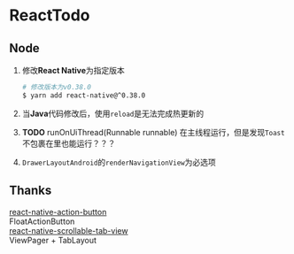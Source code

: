 # ReactTodo

## Node
1. 修改**React Native**为指定版本

    ``` bash
    # 修改版本为v0.38.0
    $ yarn add react-native@^0.38.0
    ```
2. 当**Java**代码修改后，使用`reload`是无法完成热更新的
3. **TODO** runOnUiThread(Runnable runnable) 在主线程运行，但是发现`Toast`不包裹在里也能运行？？？
4. `DrawerLayoutAndroid`的`renderNavigationView`为必选项

## Thanks
[react-native-action-button](https://github.com/mastermoo/react-native-action-button)<br>
FloatActionButton<br>
[react-native-scrollable-tab-view](https://github.com/skv-headless/react-native-scrollable-tab-view)<br>
ViewPager + TabLayout